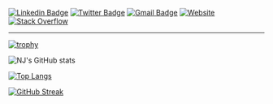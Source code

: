 [![Linkedin Badge](https://img.shields.io/badge/-Linkedin-0077B5?style=flat-square&logo=Linkedin&logoColor=white&link=https://www.linkedin.com/in/-nj-dev/)](https://www.linkedin.com/in/-nj-dev/)
[![Twitter Badge](https://img.shields.io/badge/-Twitter-1DA1F2?style=flat-square&logo=Twitter&logoColor=white&link=https://twitter.com/Cool_Kid_Plum/)](https://twitter.com/Cool_Kid_Plum/)
[![Gmail Badge](https://img.shields.io/badge/-Gmail-c14438?style=flat-square&logo=Gmail&logoColor=white&link=mailto:noahjun511@gmail.com)](mailto:noahjun511@gmail.com)
[![Website](https://img.shields.io/badge/Website-purple?style=flat-square&logo=vercel&logoColor=white)](https://noahjun.com)
<a href="https://stackoverflow.com/users/5782687/alwin" target="_blank"><img alt="Stack Overflow" src="https://img.shields.io/badge/-Stack%20Overflow-FE7A16?style=flat-square&logo=Stack-Overflow&logoColor=white"></a>


-----------------------------------------------------------------------------------------------------
[![trophy](https://github-profile-trophy.vercel.app/?username=definoob&theme=nord&title=MultipleLang,Repo,Commits,PR,Follower)](https://github.com/ryo-ma/github-profile-trophy)

![NJ's GitHub stats](https://github-readme-stats.vercel.app/api?username=definoob&show_icons=true&theme=tokyonight)

[![Top Langs](https://github-readme-stats.vercel.app/api/top-langs/?username=definoob&layout=compact&langs_count=8&theme=tokyonight)](https://github.com/anuraghazra/github-readme-stats)

[![GitHub Streak](http://github-readme-streak-stats.herokuapp.com?user=definoob&theme=tokyonight&hide_border=true&date_format=M%20j%5B%2C%20Y%5D)](https://git.io/streak-stats)
